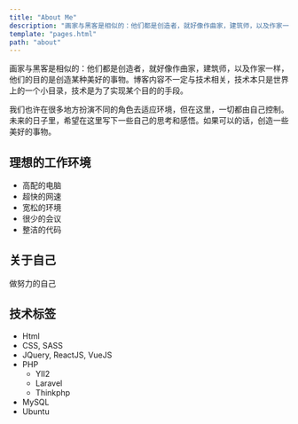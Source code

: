 ```yaml
---
title: "About Me"
description: "画家与黑客是相似的：他们都是创造者，就好像作曲家，建筑师，以及作家一样，他们的目的是创造某种美好的事物"
template: "pages.html"
path: "about"
---
```


画家与黑客是相似的：他们都是创造者，就好像作曲家，建筑师，以及作家一样，他们的目的是创造某种美好的事物。博客内容不一定与技术相关，技术本只是世界上的一个小目录，技术是为了实现某个目的的手段。

我们也许在很多地方扮演不同的角色去适应环境，但在这里，一切都由自己控制。未来的日子里，希望在这里写下一些自己的思考和感悟。如果可以的话，创造一些美好的事物。

## 理想的工作环境

* 高配的电脑
* 超快的网速
* 宽松的环境
* 很少的会议
* 整洁的代码

## 关于自己

做努力的自己

## 技术标签

* Html
* CSS, SASS
* JQuery, ReactJS, VueJS
* PHP
    * YII2
    * Laravel
    * Thinkphp
* MySQL
* Ubuntu

